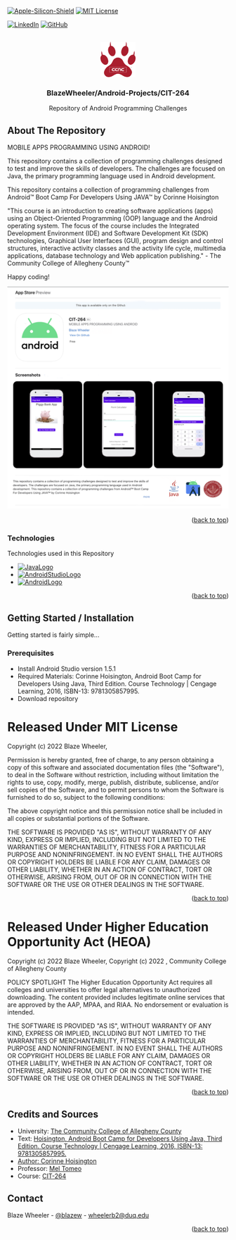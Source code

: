 
<a name="readme-top"></a>

[![Apple-Silicon-Shield]][Apple-Silicon-Shield-url]
[![MIT License][license-shield]][license-url]


[![LinkedIn][linkedin-shield]][linkedin-url]
[![GitHub][GitHub-shield]][GitHub-url]



<!-- PROJECT LOGO -->
<br />
<div align="center">
  <a href="https://github.com/BlazeWheeler/Android-Projects">
    <img src="Images/ccac.png" alt="Logo" width="80" height="80">
  </a>

  <h3 align="center">BlazeWheeler/Android-Projects/CIT-264</h3>

  <p align="center">
    Repository of Android Programming Challenges
    <br/>
    </div>





<!-- ABOUT THE PROJECT -->
## About The Repository
MOBILE APPS PROGRAMMING USING ANDROID!

This repository contains a collection of programming challenges designed to test and improve the skills of developers. The challenges are focused on Java, the primary programming language used in Android development.
<br>

This repository contains a collection of programming challenges from Android&trade; Boot Camp For Developers Using JAVA&trade; by Corinne Hoisington
<br> 

"This course is an introduction to creating software applications (apps) using an Object-Oriented Programming (OOP) language and the Android operating system.  The focus of the course includes the Integrated Development Environment (IDE) and Software Development Kit (SDK) technologies, Graphical User Interfaces (GUI), program design and control structures, interactive activity classes and the activity life cycle, multimedia applications, database technology and Web application publishing." - The Community College of Allegheny County&trade;

 Happy coding!


<!-- Change  -->
![App Preview](Images/cit264Preview.png)



<p align="right">(<a href="#readme-top">back to top</a>)</p>

### Technologies

Technologies used in this Repository

* [![JavaLogo][Java-shield]][Java-url]
* [![AndroidStudioLogo][AndoridStudio-shield]][AndoridStudio-url]
* [![AndroidLogo][Andorid-shield]][Andorid-url]


<p align="right">(<a href="#readme-top">back to top</a>)</p>


<!-- GETTING STARTED -->
## Getting Started / Installation

Getting started is fairly simple...

### Prerequisites


* Install Android Studio version 1.5.1
* Required Materials: Corinne Hoisington, Android Boot Camp for Developers Using Java, Third Edition. Course Technology | Cengage Learning, 2016, ISBN-13: 9781305857995.
* Download repository 


<!-- LICENSE -->



# Released Under MIT License

Copyright (c) 2022 Blaze Wheeler,

Permission is hereby granted, free of charge, to any person
obtaining a copy of this software and associated documentation
files (the "Software"), to deal in the Software without
restriction, including without limitation the rights to use,
copy, modify, merge, publish, distribute, sublicense, and/or sell
copies of the Software, and to permit persons to whom the
Software is furnished to do so, subject to the following
conditions:

The above copyright notice and this permission notice shall be
included in all copies or substantial portions of the Software.

THE SOFTWARE IS PROVIDED "AS IS", WITHOUT WARRANTY OF ANY KIND,
EXPRESS OR IMPLIED, INCLUDING BUT NOT LIMITED TO THE WARRANTIES
OF MERCHANTABILITY, FITNESS FOR A PARTICULAR PURPOSE AND
NONINFRINGEMENT. IN NO EVENT SHALL THE AUTHORS OR COPYRIGHT
HOLDERS BE LIABLE FOR ANY CLAIM, DAMAGES OR OTHER LIABILITY,
WHETHER IN AN ACTION OF CONTRACT, TORT OR OTHERWISE, ARISING
FROM, OUT OF OR IN CONNECTION WITH THE SOFTWARE OR THE USE OR
OTHER DEALINGS IN THE SOFTWARE.
<p align="right">(<a href="#readme-top">back to top</a>)</p>




# Released Under Higher Education Opportunity Act (HEOA) 

Copyright (c) 2022 Blaze Wheeler,
Copyright (c) 2022 , Community College of Allegheny County


POLICY SPOTLIGHT
The Higher Education Opportunity Act requires all colleges and universities to offer legal alternatives to unauthorized downloading. The content provided includes legitimate online services that are approved by the AAP, MPAA, and RIAA. No endorsement or evaluation is intended.

THE SOFTWARE IS PROVIDED "AS IS", WITHOUT WARRANTY OF ANY KIND,
EXPRESS OR IMPLIED, INCLUDING BUT NOT LIMITED TO THE WARRANTIES
OF MERCHANTABILITY, FITNESS FOR A PARTICULAR PURPOSE AND
NONINFRINGEMENT. IN NO EVENT SHALL THE AUTHORS OR COPYRIGHT
HOLDERS BE LIABLE FOR ANY CLAIM, DAMAGES OR OTHER LIABILITY,
WHETHER IN AN ACTION OF CONTRACT, TORT OR OTHERWISE, ARISING
FROM, OUT OF OR IN CONNECTION WITH THE SOFTWARE OR THE USE OR
OTHER DEALINGS IN THE SOFTWARE.
<p align="right">(<a href="#readme-top">back to top</a>)</p>


## Credits and Sources


- University: <a href="https://www.ccac.edu">The Community College of Allegheny County </a>
- Text: <a href="https://www.cengage.com/c/android-boot-camp-for-developers-using-java-a-guide-to-creating-your-first-android-apps-3e-hoisington/9781305857995PF/Corinne "/> Hoisington, Android Boot Camp for Developers Using Java, Third Edition. Course Technology | Cengage Learning, 2016, ISBN-13: 9781305857995.
- Author: <a href="https://professorcorinne.com/about-me/">Corinne Hoisington</a>
- Professor: <a href="https://www.linkedin.com/in/mel-tomeo-ph-d-37546710/">Mel Tomeo</a>
- Course: <a href="https://catalog.ccac.edu/preview_course_nopop.php?catoid=10&coid=19234">CIT-264</a>


<!-- CONTACT -->
## Contact

Blaze Wheeler - [@blazew](https://www.instagram.com/blazew/) - wheelerb2@duq.edu

<p align="right">(<a href="#readme-top">back to top</a>)</p>

<!-- MARKDOWN LINKS & IMAGES -->
<!-- https://www.markdownguide.org/basic-syntax/#reference-style-links -->



[Apple-License]: https://img.shields.io/badge/LICENSE-ASPL-999999?style=for-the-badge&logo=apple&logoColor=white
[Apple-License-url]: https://opensource.apple.com/apsl/
[Apple-Silicon-Shield]: https://img.shields.io/badge/Apple-Silicon_M2-999999?style=for-the-badge&logo=apple&logoColor=white
[Apple-Silicon-Shield-url]: https://support.apple.com/en-us/HT211814

[license-shield]: https://img.shields.io/github/license/othneildrew/Best-README-Template.svg?style=for-the-badge
[license-url]: https://www.mit.edu/~amini/LICENSE.md
[linkedin-shield]: https://img.shields.io/badge/-LinkedIn-black.svg?style=for-the-badge&logo=linkedin&colorB=555

[linkedin-url]:https://www.linkedin.com/in/blaze-wheeler-8306a2223/
[GitHub-shield]: 	https://img.shields.io/badge/GitHub-100000?style=for-the-badge&logo=github&logoColor=white
[GitHub-url]: https://github.com/blazeWheeler

[MacOs]:https://img.shields.io/badge/mac%20os-000000?style=for-the-badge&logo=apple&logoColor=white
[MacOs-url]: https://www.apple.com/macos/ventura/
[MacOs-url]: https://www.apple.com/macos/ventura/

[Swift]: https://img.shields.io/badge/Swift-FA7343?style=for-the-badge&logo=swift&logoColor=white
[Swift-url]: https://www.apple.com/swift/

[SwiftUI-sheild]: https://img.shields.io/badge/SwiftUI-FA7343?style=for-the-badge&logo=swift&logoColor=white 
[SwiftUI-url]: https://developer.apple.com/xcode/swiftui/

[Instagram]:https://img.shields.io/badge/Instagram-E4405F?style=for-the-badge&logo=instagram&logoColor=white
[Instagram-url]: https://www.instagram.com/


[OpenAI-sheild]: https://img.shields.io/badge/OpenAI-412991.svg?style=for-the-badge&logo=OpenAI&logoColor=white 
[OpenAI-url]: https://openai.com/

[Xcode-sheild]: https://img.shields.io/badge/Xcode-147EFB.svg?style=for-the-badge&logo=Xcode&logoColor=white 
[Xcode-url]: https://developer.apple.com/xcode/

[AndoridStudio-shield]: https://img.shields.io/badge/Android%20Studio-3DDC84.svg?style=for-the-badge&logo=Android-Studio&logoColor=white
[AndoridStudio-url]: https://developer.android.com/studio?gclid=Cj0KCQiAn4SeBhCwARIsANeF9DL6rUauUltbT2d_FEPQvXrNo9GFUwSqNVWoYZhGnnLQWZmQPGXj8bcaAgZOEALw_wcB&gclsrc=aw.ds


[Java-shield]: https://img.shields.io/badge/java-%23ED8B00.svg?style=for-the-badge&logo=java&logoColor=white
[Java-url]: https://www.java.com/en/

[Andorid-shield]: https://img.shields.io/badge/Android-3DDC84.svg?style=for-the-badge&logo=Android&logoColor=white
[Andorid-url]: https://www.android.com/


